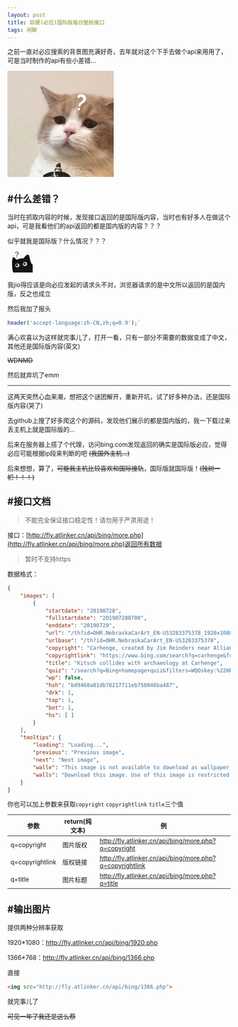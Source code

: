 ```yaml
---
layout: post
title: 巨硬(必应)国际版每日壁纸接口
tags: 闲聊
---
```


之前一直对必应搜索的背景图充满好奇，去年就对这个下手去做个api来用用了，可是当时制作的api有些小差错...

![???](/usrimg/2019-7-28-bing.gif)

## #什么差错？

当时在抓取内容的时候，发现接口返回的是国际版内容，当时也有好多人在做这个api，可是我看他们的api返回的都是国内版的内容？？？

似乎就我是国际版？什么情况？？？

![?](/usrimg/2019-7-28-bing2.png)

我jio得应该是向必应发起的请求头不对，浏览器请求的是中文所以返回的是国内版，反之也成立

然后我加了报头
```php
header('accept-language:zh-CN,zh;q=0.9');`
```
满心欢喜以为这样就完事儿了，打开一看，只有一部分不需要的数据变成了中文，其他还是国际版内容(英文)

~~WDNMD~~

然后就弃坑了emm

---

这两天突然心血来潮，想把这个谜团解开，重新开坑，试了好多种办法，还是国际版内容(哭了)

去github上搜了好多爬这个的源码，发现他们展示的都是国内版的，我一下载过来丢主机上就是国际版的...

后来在服务器上搭了个代理，访问bing.com发现返回的确实是国际版必应，觉得必应可能根据ip段来判断的吧 ~~(我国外主机...)~~

后来想想，算了，~~可能我主机比较喜欢和国际接轨~~，国际版就国际版！~~(独树一帜！！！)~~

## #接口文档

> 不能完全保证接口稳定性！请勿用于严肃用途！

接口：[http://fly.atlinker.cn/api/bing/more.php](http://fly.atlinker.cn/api/bing/more.php)返回所有数据

> 暂时不支持https

数据格式：

```json
{
    "images": [
        {
            "startdate": "20190728", 
            "fullstartdate": "201907280700", 
            "enddate": "20190729", 
            "url": "/th?id=OHR.NebraskaCarArt_EN-US3283375378_1920x1080.jpg&rf=LaDigue_1920x1080.jpg&pid=hp", 
            "urlbase": "/th?id=OHR.NebraskaCarArt_EN-US3283375378", 
            "copyright": "Carhenge, created by Jim Reinders near Alliance, Nebraska (© Charlie Summers/Minden Pictures)", 
            "copyrightlink": "https://www.bing.com/search?q=carhenge&form=hpcapt&filters=HpDate%3a%2220190728_0700%22", 
            "title": "Kitsch collides with archaeology at Carhenge", 
            "quiz": "/search?q=Bing+homepage+quiz&filters=WQOskey:%22HPQuiz_20190728_NebraskaCarArt%22&FORM=HPQUIZ", 
            "wp": false, 
            "hsh": "bd9468a81db78217711eb758046ba487", 
            "drk": 1, 
            "top": 1, 
            "bot": 1, 
            "hs": [ ]
        }
    ], 
    "tooltips": {
        "loading": "Loading...", 
        "previous": "Previous image", 
        "next": "Next image", 
        "walle": "This image is not available to download as wallpaper.", 
        "walls": "Download this image. Use of this image is restricted to wallpaper only."
    }
}
```

你也可以加上参数来获取`copyright` `copyrightlink` `title`三个值

参数 | return(纯文本) |  例
-|-|-
q=copyright | 图片版权 | http://fly.atlinker.cn/api/bing/more.php?q=copyright |
q=copyrightlink | 版权链接 | http://fly.atlinker.cn/api/bing/more.php?q=copyrightlink |
q=title | 图片标题 | http://fly.atlinker.cn/api/bing/more.php?q=title |

## #输出图片

提供两种分辨率获取

1920*1080：http://fly.atlinker.cn/api/bing/1920.php

1366*768：http://fly.atlinker.cn/api/bing/1366.php

直接

```html
<img src="http://fly.atlinker.cn/api/bing/1366.php">
```

就完事儿了

~~可见一年了我还是这么蔡~~
